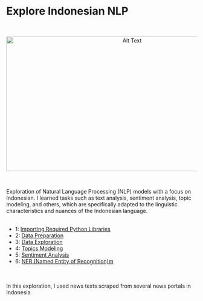 # Explore Indonesian NLP
<br>
<p align="center">
  <img src="https://miro.medium.com/v2/resize:fit:1170/1*dORuZEk0eyO3_THb6wAQAg.png" width="650" height="355" alt="Alt Text">
</p>

<br>

Exploration of Natural Language Processing (NLP) models with a focus on Indonesian. I learned tasks such as text analysis, sentiment analysis, topic modeling, and others, which are specifically adapted to the linguistic characteristics and nuances of the Indonesian language.
<br><br>

- 1: <a href = ""> Importing Required Python Libraries </a>
- 2: <a href = ""> Data Preparation</a>
- 3: <a href = ""> Data Exploration</a>
- 4: <a href = ""> Topics Modeling</a>
- 5: <a href = ""> Sentiment Analysis</a>
- 6: <a href = ""> NER (Named Entity of Recognition)m</a>

<br><br>
In this exploration, I used news texts scraped from several news portals in Indonesia

